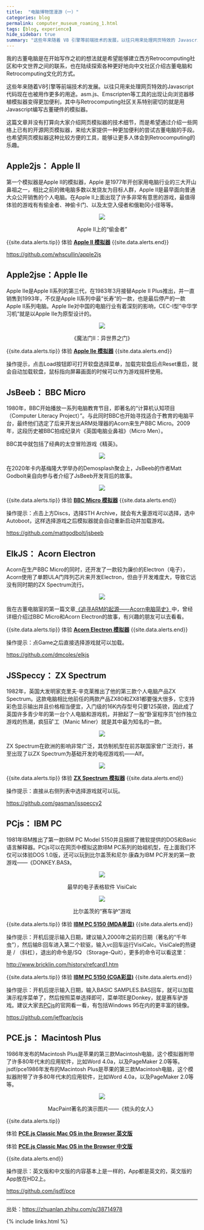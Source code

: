 ```yaml
---
title:  "电脑博物馆漫游（一）"
categories: blog
permalink: computer_museum_roaming_1.html
tags: [blog, experience]
hide_sidebar: true
summary: "这些年来随着 V8 引擎等前端技术的发展，以往只用来处理网页特效的 Javascript 代码现在也被用作更多的用途。asm.js、Emscripten 等工具的出现让向浏览器移植模拟器变得更加便利，用 Javascript 编写古董硬件的模拟器，提供一种更加便利的尝试古董电脑的手段。《电脑博物馆漫游》系列文章将带您了解和体验电脑博物馆中的各种古董电脑。"
---
```


我的古董电脑是在开始写作之初的想法就是希望能够建立西方Retrocomputing社区和中文世界之间的联系，也在陆续探索各种更好地向中文社区介绍古董电脑和Retrocomputing文化的方式。

这些年来随着V8引擎等前端技术的发展。以往只用来处理网页特效的Javascript代码现在也被用作更多的用途。asm.js、Emscripten等工具的出现让向浏览器移植模拟器变得更加便利，其中与Retrocomputing社区关系特别密切的就是用Javascript编写古董硬件的模拟器。

这篇文章并没有打算向大家介绍网页模拟器的技术细节，而是希望通过介绍一些网络上已有的开源网页模拟器，来给大家提供一种更加便利的尝试古董电脑的手段。也希望网页模拟器这种比较方便的工具，能够让更多人体会到Retrocomputing的乐趣。

## Apple2js： Apple II

第一个模拟器是Apple II的模拟器，Apple 是1977年开创家用电脑行业的三大开山鼻祖之一，相比之前的微电脑多数以发烧友为目标人群，Apple II是最早面向普通大众公开销售的个人电脑。在Apple II上面出现了许多非常有意思的游戏，最值得体验的游戏有有偷金者、神偷卡门、以及太空入侵者和俄勒冈小径等等。

<div align="center">
    <a href="../images/dnbwg/computer_museum_roaming_01.jpg">
        <img src="../images/dnbwg/computer_museum_roaming_01.jpg"/>
    </a>
    <p>Apple II上的“偷金者”</p>
</div>

{{site.data.alerts.tip}}
体验 <b><a href='{{ "/player.html?machine=apple2" | prepend: site.computer_museum_base_url }}' target='_blank'>Apple II 模拟器</a></b>
{{site.data.alerts.end}}

<https://github.com/whscullin/apple2js>


## Apple2jse：Apple IIe

Apple IIe是Apple II系列的第三代，在1983年3月接替Apple II Plus推出，并一直销售到1993年，不仅是Apple II系列中最“长寿“的一款，也是最后停产的一款Apple II系列电脑。Apple IIe对中国的电脑行业有着深刻的影响，CEC-I型”中华学习机“就是以Apple IIe为原型设计的。

<div align="center">
    <a href="../images/dnbwg/computer_museum_roaming_02.png">
        <img src="../images/dnbwg/computer_museum_roaming_02.png"/>
    </a>
    <p>《魔法门II：异世界之门》</p>
</div>

{{site.data.alerts.tip}}
体验 <b><a href='{{ "/player.html?machine=apple2e" | prepend: site.computer_museum_base_url }}' target='_blank'>Apple IIe 模拟器</a></b>
{{site.data.alerts.end}}

操作提示，点击Load按钮即可打开软盘选择菜单，加载完软盘后点Reset重启，就会自动加载软盘，鼠标指向屏幕画面的时候可以作为游戏摇杆使用。


## JsBeeb： BBC Micro

1980年，BBC开始播放一系列电脑教育节目，即著名的“计算机认知项目（Computer Literacy Project）”。与此同时BBC也开始寻找适合于教育的电脑平台，最终他们选定了后来开发出ARM处理器的Acorn来生产BBC Micro。2009年，这段历史被BBC拍成纪录片《英国电脑业鼻祖》（Micro Men）。

BBC其中就包括了经典的太空冒险游戏《精英》。

<div align="center">
    <a href="../images/dnbwg/computer_museum_roaming_03.jpg">
        <img src="../images/dnbwg/computer_museum_roaming_03.jpg"/>
    </a>
</div>

在2020年卡内基梅隆大学举办的Demosplash聚会上，JsBeeb的作者Matt Godbolt亲自向参与者介绍了JsBeeb开发背后的故事。

<div align="center">
    <a href="../images/dnbwg/computer_museum_roaming_04.jpg">
        <img src="../images/dnbwg/computer_museum_roaming_04.jpg"/>
    </a>
</div>

{{site.data.alerts.tip}}
体验 <b><a href='{{ "/player.html?machine=bbcmicro" | prepend: site.computer_museum_base_url }}' target='_blank'>BBC Micro 模拟器</a></b>
{{site.data.alerts.end}}

操作提示：点击上方Discs，选择STH Archive，就会有大量游戏可以选择，选中Autoboot，这样选择游戏之后模拟器就会自动重新启动并加载游戏。

<https://github.com/mattgodbolt/jsbeeb>


## ElkJS： Acorn Electron

Acorn在生产BBC Micro的同时，还开发了一款较为廉价的Electron（电子），Acorn使用了单颗ULA门阵列芯片来开发Electron，但由于开发难度大，导致它远没有同时期的ZX Spectrum流行。

<div align="center">
    <a href="../images/dnbwg/computer_museum_roaming_05.jpg">
        <img src="../images/dnbwg/computer_museum_roaming_05.jpg"/>
    </a>
</div>

我在古董电脑室的第一篇文章[《追寻ARM的起源——Acorn电脑简史》](/a_brief_history_of_acorn_computers.html)中，曾经详细介绍过BBC Micro和Acorn Electron的故事，有兴趣的朋友可以去看看。

{{site.data.alerts.tip}}
体验 <b><a href='{{ "/player.html?machine=acornelectron" | prepend: site.computer_museum_base_url }}' target='_blank'>Acorn Electron 模拟器</a></b>
{{site.data.alerts.end}}

操作提示：点Game之后直接选择游戏就可以加载。

<https://github.com/dmcoles/elkjs>


## JSSpeccy： ZX Spectrum

1982年，英国大发明家克里夫·辛克莱推出了他的第三款个人电脑产品ZX Spectrum。这款电脑相比他前任的两款产品ZX80和ZX81都要强大很多，它支持彩色显示输出并且价格相当便宜，入门级的16K内存型号只要125英镑，因此成了英国许多青少年的第一台个人电脑和游戏机，并掀起了一股“卧室程序员”创作独立游戏的热潮，疯狂矿工（Manic Miner）就是其中最为知名的一款。

<div align="center">
    <a href="../images/dnbwg/computer_museum_roaming_06.png">
        <img src="../images/dnbwg/computer_museum_roaming_06.png"/>
    </a>
</div>

ZX Spectrum在欧洲的影响非常广泛，其仿制机型在前苏联国家曾广泛流行，甚至出现了以ZX Spectrum为基础开发的电视游戏机——Alf。

<div align="center">
    <a href="../images/dnbwg/computer_museum_roaming_07.jpg">
        <img src="../images/dnbwg/computer_museum_roaming_07.jpg"/>
    </a>
</div>

{{site.data.alerts.tip}}
体验 <b><a href='{{ "/player.html?machine=zxspectrum" | prepend: site.computer_museum_base_url }}' target='_blank'>ZX Spectrum 模拟器</a></b>
{{site.data.alerts.end}}

操作提示：直接从右侧列表中选择游戏就可以玩。

<https://github.com/gasman/jsspeccy2>


## PCjs： IBM PC

1981年IBM推出了第一款IBM PC Model 5150并且捆绑了微软提供的DOS和Basic语言解释器。PCjs可以在网页中模拟这款IBM PC系列的始祖机型，在上面我们不仅可以体验DOS 1.0版，还可以玩到比尔盖茨和尼尔·康森为IBM PC开发的第一款游戏——《DONKEY.BAS》。

<div align="center">
    <a href="../images/dnbwg/computer_museum_roaming_08.jpg">
        <img src="../images/dnbwg/computer_museum_roaming_08.jpg"/>
    </a>
    <p>最早的电子表格软件 VisiCalc</p>
</div>

<div align="center">
    <a href="../images/dnbwg/computer_museum_roaming_09.png">
        <img src="../images/dnbwg/computer_museum_roaming_09.png"/>
    </a>
    <p>比尔盖茨的“赛车驴”游戏</p>
</div>

{{site.data.alerts.tip}}
体验 <b><a href='{{ "/player.html?machine=pc5150mda" | prepend: site.computer_museum_base_url }}' target='_blank'>IBM PC 5150 (MDA单显)</a></b>
{{site.data.alerts.end}}

操作提示：开机后提示输入日期，建议输入2000年之前的日期（著名的“千年虫”），然后输B:回车进入第二个软驱，输入vc回车运行VisiCalc。VisiCale的热键是 / （斜杠），退出的命令是/SQ （Storage-Quit），更多的命令可以看这里：

<http://www.bricklin.com/history/refcard1.htm>

{{site.data.alerts.tip}}
体验 <b><a href='{{ "/player.html?machine=pc5150cga" | prepend: site.computer_museum_base_url }}' target='_blank'>IBM PC 5150 (CGA彩显)</a></b>
{{site.data.alerts.end}}

操作提示：开机后提示输入日期，输入BASIC SAMPLES.BAS回车，就可以加载演示程序菜单了，然后按照菜单选择即可，菜单项E是Donkey，就是赛车驴游戏。建议大家去[PCjs](https://www.pcjs.org)的官网看一看，有包括Windows 95在内的更丰富的镜像。

<https://github.com/jeffpar/pcjs>


## PCE.js： Macintosh Plus

1986年发布的Macintosh Plus是苹果的第三款Macintosh电脑，这个模拟器附带了许多80年代末的应用软件，比如Word 4.0a，以及PageMaker 2.0等等。jsdf/pce1986年发布的Macintosh Plus是苹果的第三款Macintosh电脑，这个模拟器附带了许多80年代末的应用软件，比如Word 4.0a，以及PageMaker 2.0等等。

<div align="center">
    <a href="../images/dnbwg/computer_museum_roaming_10.png">
        <img src="../images/dnbwg/computer_museum_roaming_10.png"/>
    </a>
    <p>MacPaint著名的演示图片——《梳头的女人》</p>
</div>

{{site.data.alerts.tip}}
<p>体验 <b><a href='{{ "/emularity.html?machine=macplus" | prepend: site.computer_museum_base_url }}' target='_blank'>PCE.js Classic Mac OS in the Browser 英文版</a></b></p>
<p>体验 <b><a href='{{ "/emularity.html?machine=macpluschs" | prepend: site.computer_museum_base_url }}' target='_blank'>PCE.js Classic Mac OS in the Browser 中文版</a></b></p>
{{site.data.alerts.end}}

操作提示：英文版和中文版的内容基本上是一样的，App都是英文的，英文版的App放在HD2上。

<https://github.com/jsdf/pce>

---------

出处：https://zhuanlan.zhihu.com/p/38714978

{% include links.html %}
